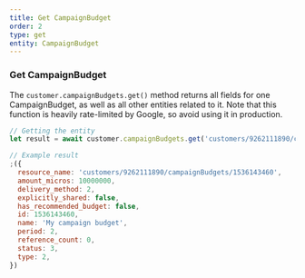 ```yaml
---
title: Get CampaignBudget
order: 2
type: get
entity: CampaignBudget
---
```


### Get CampaignBudget

The `customer.campaignBudgets.get()` method returns all fields for one CampaignBudget, as well as all other entities related to it. Note that this function is heavily rate-limited by Google, so avoid using it in production.

```javascript
// Getting the entity
let result = await customer.campaignBudgets.get('customers/9262111890/campaignBudgets/1536143460')
```

```javascript
// Example result
;({
  resource_name: 'customers/9262111890/campaignBudgets/1536143460',
  amount_micros: 10000000,
  delivery_method: 2,
  explicitly_shared: false,
  has_recommended_budget: false,
  id: 1536143460,
  name: 'My campaign budget',
  period: 2,
  reference_count: 0,
  status: 3,
  type: 2,
})
```

